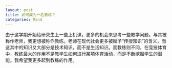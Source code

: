 ```yaml
---
layout: post
title: 如何成为一名教练？
categories: Mind
---
```


由于这学期开始给研究生上一些上机课，更多的机会来思考一些教学问题。与其被称作老师，我更想被称作教练。老师在现代社会更多被赋予“传授知识”的含义，而这其中的知识又大部分是技术知识，而不是生活知识。而教练则不同，在竞技体育中，教练最大的作用不是教学生如何进行某项体育活动，而是不断挖掘学生的潜能。我希望我更多起到教练的作用。